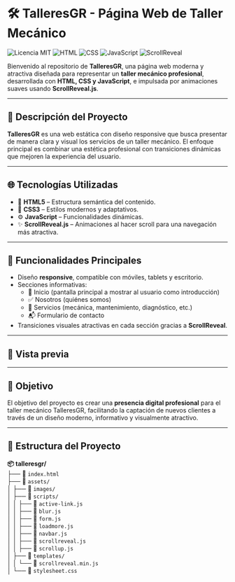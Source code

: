 # 🛠️ TalleresGR - Página Web de Taller Mecánico

![Licencia MIT](https://img.shields.io/badge/Licencia-MIT-green.svg)
![HTML](https://img.shields.io/badge/HTML5-E34F26?style=flat&logo=html5&logoColor=white)
![CSS](https://img.shields.io/badge/CSS3-1572B6?style=flat&logo=css3&logoColor=white)
![JavaScript](https://img.shields.io/badge/JavaScript-F7DF1E?style=flat&logo=javascript&logoColor=black)
![ScrollReveal](https://img.shields.io/badge/ScrollReveal-4.0%2B-blueviolet)

Bienvenido al repositorio de **TalleresGR**, una página web moderna y atractiva diseñada para representar un **taller mecánico profesional**, desarrollada con **HTML, CSS y JavaScript**, e impulsada por animaciones suaves usando **ScrollReveal.js**.

---

## 🚗 Descripción del Proyecto

**TalleresGR** es una web estática con diseño responsive que busca presentar de manera clara y visual los servicios de un taller mecánico. El enfoque principal es combinar una estética profesional con transiciones dinámicas que mejoren la experiencia del usuario.

---

## 🌐 Tecnologías Utilizadas

- 🧱 **HTML5** – Estructura semántica del contenido.
- 🎨 **CSS3** – Estilos modernos y adaptativos.
- ⚙️ **JavaScript** – Funcionalidades dinámicas.
- ✨ **ScrollReveal.js** – Animaciones al hacer scroll para una navegación más atractiva.

---

## 🎯 Funcionalidades Principales

- Diseño **responsive**, compatible con móviles, tablets y escritorio.
- Secciones informativas:
  - 📄 Inicio (pantalla principal a mostrar al usuario como introducción)
  - ✅ Nosotros (quiénes somos)
  - 🔧 Servicios (mecánica, mantenimiento, diagnóstico, etc.)
  - 📬 Formulario de contacto
- Transiciones visuales atractivas en cada sección gracias a **ScrollReveal**.

---

## 🎨 Vista previa


---

## 🚀 Objetivo

El objetivo del proyecto es crear una **presencia digital profesional** para el taller mecánico TalleresGR, facilitando la captación de nuevos clientes a través de un diseño moderno, informativo y visualmente atractivo.

---

## 📁 Estructura del Proyecto
**📦 talleresgr/**  
├── 📄 `index.html`  
├── 📁 `assets/`  
│   ├── 📁 `images/`  
│   ├── 📁 `scripts/`  
│   │   ├── 📄 `active-link.js`  
│   │   ├── 📄 `blur.js`  
│   │   ├── 📄 `form.js`  
│   │   ├── 📄 `loadmore.js`  
│   │   ├── 📄 `navbar.js`  
│   │   ├── 📄 `scrollreveal.js`  
│   │   ├── 📄 `scrollup.js`  
│   ├── 📁 `templates/`  
│   │   └── 📄 `scrollreveal.min.js`  
│   └── 📄 `stylesheet.css`  
